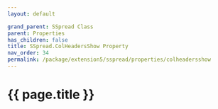 ```yaml
---
layout: default

grand_parent: SSpread Class
parent: Properties
has_children: false
title: SSpread.ColHeadersShow Property
nav_order: 34
permalink: /package/extension5/sspread/properties/colheadersshow
---
```

# {{ page.title }}
